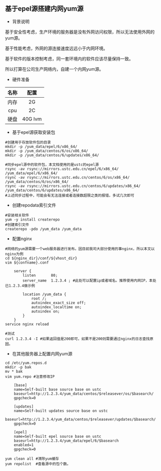 ## 基于epel源搭建内网yum源



* 背景说明

基于安全性考虑，生产环境的服务器是没有外网访问权限，所以无法使用外网的yum源。

基于性能考虑，外网的源连接速度远远小于内网环境。

基于软件的版本控制考虑，同一套环境内的软件应该尽量保持一致。

所以打算在公司生产网络内，自建一个内网yum源。

* 硬件准备

|  名称  |    配置     |
| :--: | :-------: |
|  内存  |    2G     |
| cpu  |    2C     |
|  硬盘  | 40G   lvm |

* 基于epel源获取安装包


```shell
#创建用于存放软件包的目录
mkdir -p /yum_data/epel/6/x86_64/
mkdir -p /yum_data/centos/6/os/x86_64/ 
mkdir -p /yum_data/centos/6/updates/x86_64/

#同步epel源中的软件包，本文档使用的是ustc的epel源
rsync -av rsync://mirrors.ustc.edu.cn/epel/6/x86_64/ /yum_data/epel/6/x86_64/
rsync -av rsync://mirrors.ustc.edu.cn/centos/6/os/x86_64/ /yum_data/centos/6/os/x86_64/ 
rsync -av rsync://mirrors.ustc.edu.cn/centos/6/updates/x86_64/ /yum_data/centos/6/updates/x86_64/
#上述同步过程中，可能会有无法连接或者连接数超限之类的报错，多试几次即可
```

* 创建repodata索引文件

```shell
#安装相关软件
yum -y install createrepo
#创建索引文件
createrepo -pdo /yum_data /yum_data
```

* 配置nginx

```shell
#网络的yum源需要一个web服务器进行发布。因目前我司大部分使用的事nginx，所以本文以nginx为例
cd ${nginx_dir}/conf/${vhost_dir}
vim ${confname}.conf

	server {
		listen       80;
        server_name  1.2.3.4 ; #此处可以配置ip或者域名。推荐使用内网IP，本处已1.2.3.4做示例

		location /yum_data {
			root /;
			autoindex_exact_size off;
			autoindex_localtime on;
			autoindex on;
		}
	}
service nginx reload

#测试
curl 1.2.3.4 -I #如果返回值是200即可，如果不是200则需要通过nginx的日志查找原因。
```

* 在其他服务器上配置内网yum源

```shell
cd /etc/yum.repos.d
mkdir -p bak
mv * bak
vim yum.repo #注意修改IP

	[base]
	name=Self-built base source base on ustc
	baseurl=http://1.2.3.4/yum_data/centos/$releasever/os/$basearch/
	gpgcheck=0

	[updates]
	name=Self-built updates source base on ustc
	baseurl=http://1.2.3.4/yum_data/centos/$releasever/updates/$basearch/
	gpgcheck=0

	[epel]
	name=Self-built epel source base on ustc
	baseurl=http://1.2.3.4/yum_data/epel/6/$basearch
	enabled=1
	gpgcheck=0
	
yum clean all #清除yum缓存
yum repolist  #查看源中的包个数。
```

